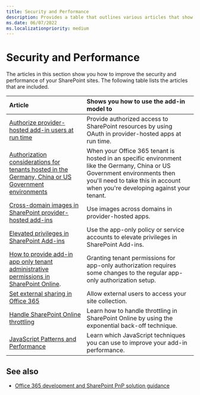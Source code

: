 ```yaml
---
title: Security and Performance
description: Provides a table that outlines various articles that show you how to use the add-in model for improving the security and performance of SharePoint sites.
ms.date: 06/07/2022
ms.localizationpriority: medium
---
```

# Security and Performance

The articles in this section show you how to improve the security and performance of your SharePoint sites. The following table lists the articles that are included.

|Article|Shows you how to use the add-in model to|
|:-----|:-----|
|[Authorize provider-hosted add-in users at run time](authorize-provider-hosted-add-in-users-at-run-time-by-using-oauth.md)|Provide authorized access to SharePoint resources by using OAuth in provider-hosted apps at run time.|
| [Authorization considerations for tenants hosted in the Germany, China or US Government environments](Extending-SharePoint-Online-for-Germany-China-USGovernment-environments.md) | When your Office 365 tenant is hosted in an specific environment like the Germany, China or US Government environments then you'll need to take this in account when you're developing against your tenant.|
|[Cross-domain images in SharePoint provider-hosted add-ins](cross-domain-images-in-sharepoint-provider-hosted-add-ins.md)|Use images across domains in provider-hosted apps.|
|[Elevated privileges in SharePoint Add-ins](elevated-privileges-in-sharepoint-add-ins.md)|Use the app-only policy or service accounts to elevate privileges in SharePoint Add-ins.|
|[How to provide add-in app only tenant administrative permissions in SharePoint Online](how-to-provide-add-in-app-only-tenant-administrative-permissions-in-sharepoint-online.md).| Granting tenant permissions for app-only authorization requires some changes to the regular app-only authorization setup. |
|[Set external sharing in Office 365](Set-external-sharing-on-site-collections-in-Office-365.md)|Allow external users to access your site collection.|
[Handle SharePoint Online throttling ](Handle-SharePoint-Online-throttling-by-using-exponential-back-off.md) | Learn how to handle throttling in SharePoint Online by using the exponential back-off technique. |
|[JavaScript Patterns and Performance ](javascript-patterns-and-performance.md)| Learn which JavaScript techniques you can use to improve your add-in performance.

## See also

- [Office 365 development and SharePoint PnP solution guidance](office-365-development-patterns-and-practices-solution-guidance.md)
